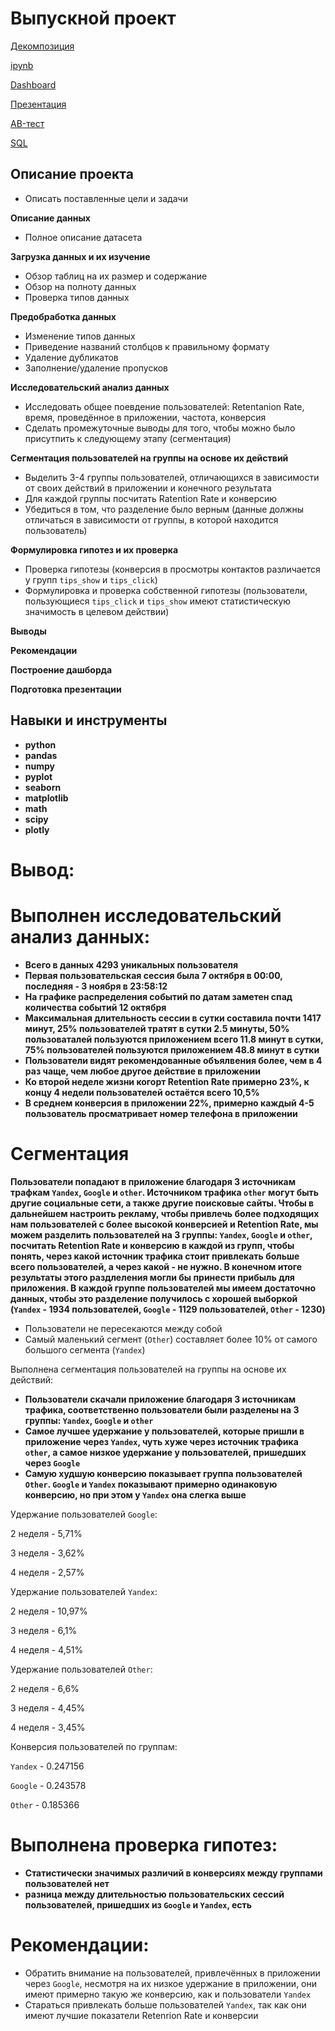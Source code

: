 # Выпускной проект

[Декомпозиция](https://github.com/volovik-denis/yandex-practicum/blob/main/DA%2013%20Final%20project/Декомпозиция.ipynb)

[ipynb](https://github.com/volovik-denis/yandex-practicum/blob/main/DA%2013%20Final%20project/Анализ%20поведения%20пользователей%20в%20мобильном%20приложении.ipynb)

[Dashboard](https://public.tableau.com/app/profile/denis.volovik/viz/_16849614742840/sheet2?publish=yes)

[Презентация](https://github.com/volovik-denis/yandex-practicum/blob/main/DA%2013%20Final%20project/Анализ%20поведения%20пользователей%20в%20мобильном%20приложении.pdf)

[AB-тест](https://github.com/volovik-denis/yandex-practicum/blob/main/DA%2013%20Final%20project/AB-тестирование.%20Тестирование%20изменений%20улучшенной%20рекомендательной%20системы.ipynb)

[SQL](https://github.com/volovik-denis/yandex-practicum/blob/main/DA%2013%20Final%20project/Финальный%20проект%20по%20SQL.ipynb)

## Описание проекта

* Описать поставленные цели и задачи

**Описание данных**
* Полное описание датасета

**Загрузка данных и их изучение**
* Обзор таблиц на их размер и содержание
* Обзор на полноту данных
* Проверка типов данных

**Предобработка данных**
* Изменение типов данных
* Приведение названий столбцов к правильному формату
* Удаление дубликатов
* Заполнение/удаление пропусков

**Исследовательский анализ данных**
* Исследовать общее поевдение пользователей: Retentanion Rate, время, проведённое в приложении, частота, конверсия
* Сделать промежуточные выводы для того, чтобы можно было присутпить к следующему этапу (сегментация)

**Сегментация пользователей на группы на основе их действий**
* Выделить 3-4 группы пользователей, отличающихся в зависимости от своих действий в приложении и конечного результата
* Для каждой группы посчитать Ratention Rate и конверсию 
* Убедиться в том, что разделение было верным (данные должны отличаться в зависимости от группы, в которой находится пользователь)

**Формулировка гипотез и их проверка** 
* Проверка гипотезы (конверсия в просмотры контактов различается у групп `tips_show` и `tips_click`)
* Формулировка и проверка собственной гипотезы (пользователи, пользующиеся `tips_click` и `tips_show` имеют статистическую значимость в целевом действии)

**Выводы**

**Рекомендации**

**Построение дашборда**

**Подготовка презентации**

## Навыки и инструменты

- **python**
- **pandas**
- **numpy**
- **pyplot**
- **seaborn**
- **matplotlib**
- **math**
- **scipy**
- **plotly**

# Вывод:
# Выполнен исследовательский анализ данных:
- **Всего в данных 4293 уникальных пользователя**
- **Первая пользовательская сессия была 7 октября в 00:00, последняя - 3 ноября в 23:58:12**
- **На графике распределения событий по датам заметен спад количества событий 12 октября**
- **Максимальная длительность сессии в сутки составила почти 1417 минут, 25% пользователей тратят в сутки 2.5 минуты, 50% пользоваталей пользуются приложением всего 11.8 минут в сутки, 75% пользователей пользуются приложением 48.8 минут в сутки**
- **Пользователи видят рекомендованные объялвения более, чем в 4 раз чаще, чем любое другое действие в приложении**
- **Ко второй неделе жизни когорт Retention Rate примерно 23%, к концу 4 недели пользователей остаётся всего 10,5%**
- **В среднем конверсия в приложении 22%, примерно каждый 4-5 пользователь просматривает номер телефона в приложении**

# Сегментация

**Пользователи попадают в приложение благодаря 3 источникам трафкам `Yandex`, `Google` и `other`. Источником трафика `other` могут быть другие социальные сети, а также другие поисковые сайты. Чтобы в дальнейшем настроить рекламу, чтобы привлечь более подходящих нам пользователей с более высокой конверсией и Retention Rate, мы можем разделить пользователей на 3 группы: `Yandex`, `Google` и `other`, посчитать Retention Rate и конверсию в каждой из групп, чтобы понять, через какой источник трафика стоит привлекать больше всего пользователей, а через какой - не нужно. В конечном итоге результаты этого раздлеления могли бы принести прибыль для приложения. В каждой группе пользователей мы имеем достаточно данных, чтобы это разделение получилось с хорошей выборкой (`Yandex` - 1934 пользователей, `Google` - 1129 пользователей, `Other` - 1230)**

- Пользователи не пересекаются между собой
- Самый маленький сегмент (`Other`) составляет более 10% от самого большого сегмента (`Yandex`)

Выполнена сегментация пользователей на группы на основе их действий:
- **Пользователи скачали приложение благодаря 3 источникам трафика, соответственно пользователи были разделены на 3 группы: `Yandex`, `Google` и `other`**
- **Самое лучшее удержание у пользователей, которые пришли в приложение через `Yandex`, чуть хуже через источник трафика `other`, а самое низкое удержание у пользователей, пришедших через `Google`**
- **Самую худшую конверсию показывает группа пользователей `Other`. `Google` и `Yandex` показывают примерно одинаковую конверсию, но при этом у `Yandex` она слегка выше**

Удержание пользователей `Google`:

2 неделя - 5,71%

3 неделя - 3,62%

4 неделя - 2,57%

Удержание пользователей `Yandex`:

2 неделя - 10,97%

3 неделя - 6,1%

4 неделя - 4,51%

Удержание пользователей `Other`:

2 неделя - 6,6%

3 неделя - 4,45%

4 неделя - 3,45%

Конверсия пользователей по группам:

`Yandex` - 0.247156

`Google` - 0.243578

`Other` - 0.185366

# Выполнена проверка гипотез: 
- **Статистически значимых различий в конверсиях между группами пользователей нет**
- **разница между длительностью пользовательских сессий пользователей, пришедших из `Google` и `Yandex`, есть**

# Рекомендации:
- Обратить внимание на пользователей, привлечённых в приложении через `Google`, несмотря на их низкое удержание в приложении, они имеют примерно такую же конверсию, как и пользователи `Yandex`
- Стараться привлекать больше пользователей `Yandex`, так как они имеют лучшие показатели Retenrion Rate и конверсии

